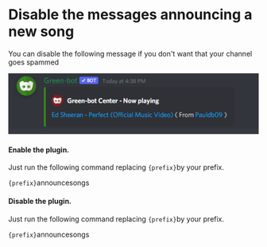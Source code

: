 # Disable the messages announcing a new song

You can disable the following message if you don't want that your channel goes spammed

![](<../.gitbook/assets/image (20) (1).png>)

#### Enable the plugin.

Just run the following command replacing `{prefix}`by your prefix.

`{prefix}`announcesongs

#### Disable the plugin.

Just run the following command replacing `{prefix}`by your prefix.

`{prefix}`announcesongs

